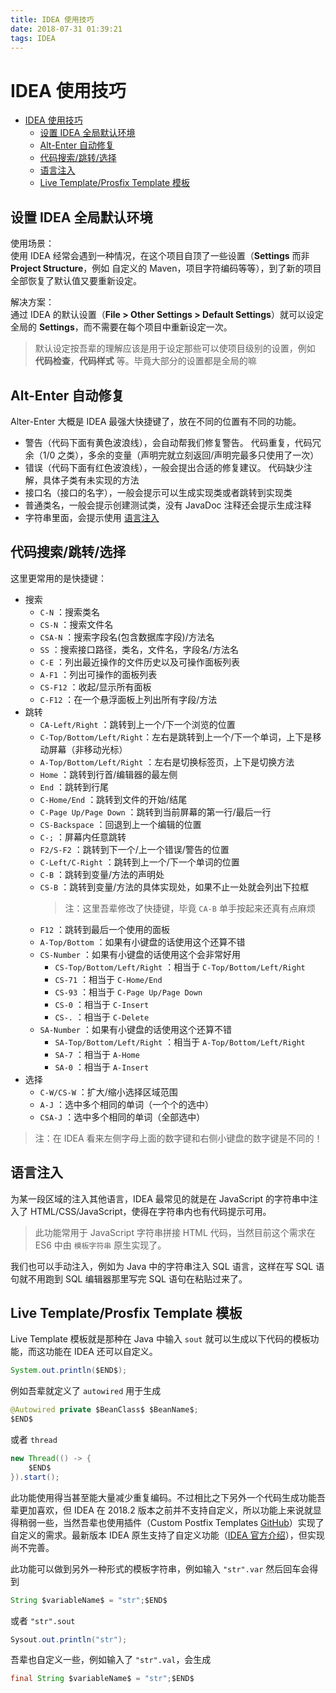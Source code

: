 ```yaml
---
title: IDEA 使用技巧
date: 2018-07-31 01:39:21
tags: IDEA
---
```

# IDEA 使用技巧

- [IDEA 使用技巧](#idea-使用技巧)
  - [设置 IDEA 全局默认环境](#设置-idea-全局默认环境)
  - [Alt-Enter 自动修复](#alt-enter-自动修复)
  - [代码搜索/跳转/选择](#代码搜索跳转选择)
  - [语言注入](#语言注入)
  - [Live Template/Prosfix Template 模板](#live-templateprosfix-template-模板)

## 设置 IDEA 全局默认环境

使用场景：  
使用 IDEA 经常会遇到一种情况，在这个项目自顶了一些设置（**Settings** 而非 **Project Structure**，例如 自定义的 Maven，项目字符编码等等），到了新的项目全部恢复了默认值又要重新设定。

解决方案：  
通过 IDEA 的默认设置（**File > Other Settings > Default Settings**）就可以设定全局的 **Settings**，而不需要在每个项目中重新设定一次。

> 默认设定按吾辈的理解应该是用于设定那些可以使项目级别的设置，例如 **代码检查**，**代码样式** 等。毕竟大部分的设置都是全局的嘛

## Alt-Enter 自动修复

Alter-Enter 大概是 IDEA 最强大快捷键了，放在不同的位置有不同的功能。

- 警告（代码下面有黄色波浪线），会自动帮我们修复警告。
    代码重复，代码冗余（1/0 之类），多余的变量（声明完就立刻返回/声明完最多只使用了一次）
- 错误（代码下面有红色波浪线），一般会提出合适的修复建议。
    代码缺少注解，具体子类有未实现的方法
- 接口名（接口的名字），一般会提示可以生成实现类或者跳转到实现类
- 普通类名，一般会提示创建测试类，没有 JavaDoc 注释还会提示生成注释
- 字符串里面，会提示使用 [语言注入](#语言注入)

## 代码搜索/跳转/选择

这里更常用的是快捷键：

- 搜索
  - `C-N` ：搜索类名
  - `CS-N` ：搜索文件名
  - `CSA-N` ：搜索字段名(包含数据库字段)/方法名
  - `SS` ：搜索接口路径，类名，文件名，字段名/方法名
  - `C-E` ：列出最近操作的文件历史以及可操作面板列表
  - `A-F1` ：列出可操作的面板列表
  - `CS-F12` ：收起/显示所有面板
  - `C-F12` ：在一个悬浮面板上列出所有字段/方法
- 跳转
  - `CA-Left/Right` ：跳转到上一个/下一个浏览的位置
  - `C-Top/Bottom/Left/Right`：左右是跳转到上一个/下一个单词，上下是移动屏幕（非移动光标）
  - `A-Top/Bottom/Left/Right` ：左右是切换标签页，上下是切换方法
  - `Home` ：跳转到行首/编辑器的最左侧
  - `End` ：跳转到行尾
  - `C-Home/End` ：跳转到文件的开始/结尾
  - `C-Page Up/Page Down` ：跳转到当前屏幕的第一行/最后一行
  - `CS-Backspace` ：回退到上一个编辑的位置
  - `C-;` ：屏幕内任意跳转
  - `F2/S-F2` ：跳转到下一个/上一个错误/警告的位置
  - `C-Left/C-Right` ：跳转到上一个/下一个单词的位置
  - `C-B` ：跳转到变量/方法的声明处
  - `CS-B` ：跳转到变量/方法的具体实现处，如果不止一处就会列出下拉框
    > 注：这里吾辈修改了快捷键，毕竟 `CA-B` 单手按起来还真有点麻烦
  - `F12` ：跳转到最后一个使用的面板
  - `A-Top/Bottom` ：如果有小键盘的话使用这个还算不错
  - `CS-Number` ：如果有小键盘的话使用这个会非常好用
    - `CS-Top/Bottom/Left/Right` ：相当于 `C-Top/Bottom/Left/Right`
    - `CS-71` ：相当于 `C-Home/End`
    - `CS-93` ：相当于 `C-Page Up/Page Down`
    - `CS-0` ：相当于 `C-Insert`
    - `CS-.` ：相当于 `C-Delete`
  - `SA-Number` ：如果有小键盘的话使用这个还算不错
    - `SA-Top/Bottom/Left/Right` ：相当于 `A-Top/Bottom/Left/Right`
    - `SA-7` ：相当于 `A-Home`
    - `SA-0` ：相当于 `A-Insert`
- 选择
  - `C-W/CS-W` ：扩大/缩小选择区域范围
  - `A-J` ：选中多个相同的单词（一个个的选中）
  - `CSA-J` ：选中多个相同的单词（全部选中）

> 注：在 IDEA 看来左侧字母上面的数字键和右侧小键盘的数字键是不同的！

## 语言注入

为某一段区域的注入其他语言，IDEA 最常见的就是在 JavaScript 的字符串中注入了 HTML/CSS/JavaScript，使得在字符串内也有代码提示可用。
> 此功能常用于 JavaScript 字符串拼接 HTML 代码，当然目前这个需求在 ES6 中由 `模板字符串` 原生实现了。

我们也可以手动注入，例如为 Java 中的字符串注入 SQL 语言，这样在写 SQL 语句就不用跑到 SQL 编辑器那里写完 SQL 语句在粘贴过来了。

## Live Template/Prosfix Template 模板

Live Template 模板就是那种在 Java 中输入 `sout` 就可以生成以下代码的模板功能，而这功能在 IDEA 还可以自定义。

```java
System.out.println($END$);
```

例如吾辈就定义了 `autowired` 用于生成

```java
@Autowired private $BeanClass$ $BeanName$;
$END$
```

或者 `thread`

```java
new Thread(() -> {
    $END$
}).start();
```

此功能使用得当甚至能大量减少重复编码。不过相比之下另外一个代码生成功能吾辈更加喜欢，但 IDEA 在 2018.2 版本之前并不支持自定义，所以功能上来说就显得稍弱一些，当然吾辈也使用插件（Custom Postfix Templates [GitHub](https://github.com/xylo/intellij-postfix-templates#download)）实现了自定义的需求。最新版本 IDEA 原生支持了自定义功能（[IDEA 官方介绍](https://blog.jetbrains.com/idea/2014/03/postfix-completion/)），但实现尚不完善。

此功能可以做到另外一种形式的模板字符串，例如输入 `"str".var` 然后回车会得到

```java
String $variableName$ = "str";$END$
```

或者 `"str".sout`

```java
Sysout.out.println("str");
```

吾辈也自定义一些，例如输入了 `"str".val`，会生成

```java
final String $variableName$ = "str";$END$
```
